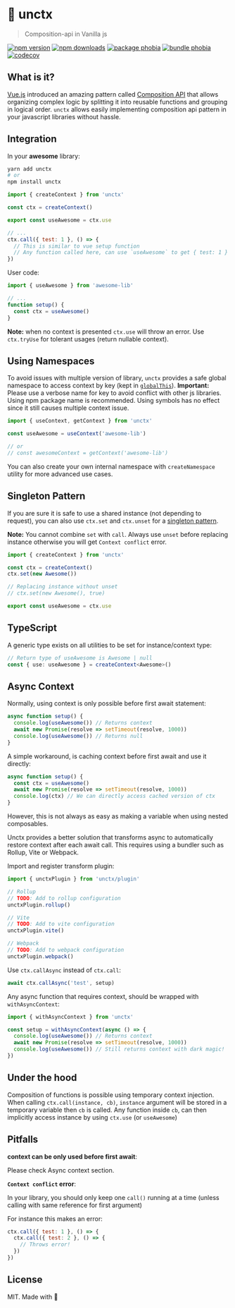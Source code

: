 # 🍦 unctx

> Composition-api in Vanilla js

[![npm version][npm-v-src]][npm-v-href]
[![npm downloads][npm-dm-src]][npm-dm-href]
[![package phobia][packagephobia-src]][packagephobia-href]
[![bundle phobia][bundlephobia-src]][bundlephobia-href]
[![codecov][codecov-src]][codecov-href]

## What is it?

[Vue.js](https://vuejs.org) introduced an amazing pattern called [Composition API](https://v3.vuejs.org/guide/composition-api-introduction.html) that allows organizing complex logic by splitting it into reusable functions and grouping in logical order. `unctx` allows easily implementing composition api pattern in your javascript libraries without hassle.

## Integration

In your **awesome** library:

```bash
yarn add unctx
# or
npm install unctx
```

```js
import { createContext } from 'unctx'

const ctx = createContext()

export const useAwesome = ctx.use

// ...
ctx.call({ test: 1 }, () => {
  // This is similar to vue setup function
  // Any function called here, can use `useAwesome` to get { test: 1 }
})
```

User code:

```js
import { useAwesome } from 'awesome-lib'

// ...
function setup() {
  const ctx = useAwesome()
}
```

**Note:** when no context is presented `ctx.use` will throw an error. Use `ctx.tryUse` for tolerant usages (return nullable context).

## Using Namespaces

To avoid issues with multiple version of library, `unctx` provides a safe global namespace to access context by key (kept in [`globalThis`](https://developer.mozilla.org/en-US/docs/Web/JavaScript/Reference/Global_Objects/globalThis)). **Important:** Please use a verbose name for key to avoid conflict with other js libraries. Using npm package name is recommended. Using symbols has no effect since it still causes multiple context issue.

```js
import { useContext, getContext } from 'unctx'

const useAwesome = useContext('awesome-lib')

// or
// const awesomeContext = getContext('awesome-lib')
```

You can also create your own internal namespace with `createNamespace` utility for more advanced use cases.

## Singleton Pattern

If you are sure it is safe to use a shared instance (not depending to request), you can also use `ctx.set` and `ctx.unset` for a [singleton pattern](https://en.wikipedia.org/wiki/Singleton_pattern).

**Note:** You cannot combine `set` with `call`. Always use `unset` before replacing instance otherwise you will get `Context conflict` error.

```js
import { createContext } from 'unctx'

const ctx = createContext()
ctx.set(new Awesome())

// Replacing instance without unset
// ctx.set(new Awesome(), true)

export const useAwesome = ctx.use
```

## TypeScript

A generic type exists on all utilities to be set for instance/context type:

```ts
// Return type of useAwesome is Awesome | null
const { use: useAwesome } = createContext<Awesome>()
```

## Async Context

Normally, using context is only possible before first await statement:

```js
async function setup() {
  console.log(useAwesome()) // Returns context
  await new Promise(resolve => setTimeout(resolve, 1000))
  console.log(useAwesome()) // Returns null
}
```

A simple workaround, is caching context before first await and use it directly:

```js
async function setup() {
  const ctx = useAwesome()
  await new Promise(resolve => setTimeout(resolve, 1000))
  console.log(ctx) // We can directly access cached version of ctx
}
```

However, this is not always as easy as making a variable when using nested composables.

Unctx provides a better solution that transforms async to automatically restore context after each await call. This requires using a bundler such as Rollup, Vite or Webpack.

Import and register transform plugin:

```js
import { unctxPlugin } from 'unctx/plugin'

// Rollup
// TODO: Add to rollup configuration
unctxPlugin.rollup()

// Vite
// TODO: Add to vite configuration
unctxPlugin.vite()

// Webpack
// TODO: Add to webpack configuration
unctxPlugin.webpack()
```

Use `ctx.callAsync` instead of `ctx.call`:

```js
await ctx.callAsync('test', setup)
```

Any async function that requires context, should be wrapped with `withAsyncContext`:

```js
import { withAsyncContext } from 'unctx'

const setup = withAsyncContext(async () => {
  console.log(useAwesome()) // Returns context
  await new Promise(resolve => setTimeout(resolve, 1000))
  console.log(useAwesome()) // Still returns context with dark magic!
})
```

## Under the hood

Composition of functions is possible using temporary context injection. When calling `ctx.call(instance, cb)`, `instance` argument will be stored in a temporary variable then `cb` is called. Any function inside `cb`, can then implicitly access instance by using `ctx.use` (or `useAwesome`)

## Pitfalls

**context can be only used before first await**:

Please check Async context section.

**`Context conflict` error**:

In your library, you should only keep one `call()` running at a time (unless calling with same reference for first argument)

For instance this makes an error:

```js
ctx.call({ test: 1 }, () => {
  ctx.call({ test: 2 }, () => {
    // Throws error!
  })
})
```

## License

MIT. Made with 💖

<!-- Refs -->
[npm-v-src]: https://flat.badgen.net/npm/v/unctx/latest
[npm-v-href]: https://npmjs.com/package/unctx

[npm-dm-src]: https://flat.badgen.net/npm/dm/unctx
[npm-dm-href]: https://npmjs.com/package/unctx

[packagephobia-src]: https://flat.badgen.net/packagephobia/install/unctx
[packagephobia-href]: https://packagephobia.now.sh/result?p=unctx

[bundlephobia-src]: https://flat.badgen.net/bundlephobia/min/unctx
[bundlephobia-href]: https://bundlephobia.com/result?p=unctx

[codecov-src]: https://flat.badgen.net/codecov/c/github/unjs/unctx/master
[codecov-href]: https://codecov.io/gh/unjs/unctx
